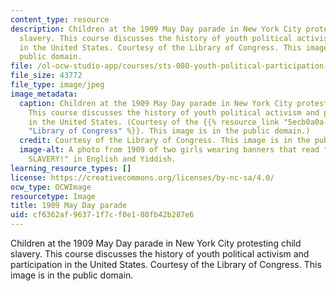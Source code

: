 ```yaml
---
content_type: resource
description: Children at the 1909 May Day parade in New York City protesting child
  slavery. This course discusses the history of youth political activism and participation
  in the United States. Courtesy of the Library of Congress. This image is in the
  public domain.
file: /ol-ocw-studio-app/courses/sts-080-youth-political-participation-spring-2016/cf6362af96371f7cf0e180fb42b287e6_sts-080s16.jpg
file_size: 43772
file_type: image/jpeg
image_metadata:
  caption: Children at the 1909 May Day parade in New York City protesting child slavery.
    This course discusses the history of youth political activism and participation
    in the United States. (Courtesy of the {{% resource_link "5ecb0a0a-5e40-4669-86e2-8058c24d24e6"
    "Library of Congress" %}}. This image is in the public domain.)
  credit: Courtesy of the Library of Congress. This image is in the public domain.
  image-alt: A photo from 1909 of two girls wearing banners that read "ABOLISH CHILD
    SLAVERY!" in English and Yiddish.
learning_resource_types: []
license: https://creativecommons.org/licenses/by-nc-sa/4.0/
ocw_type: OCWImage
resourcetype: Image
title: 1909 May Day parade
uid: cf6362af-9637-1f7c-f0e1-80fb42b287e6
---
```

Children at the 1909 May Day parade in New York City protesting child slavery. This course discusses the history of youth political activism and participation in the United States. Courtesy of the Library of Congress. This image is in the public domain.